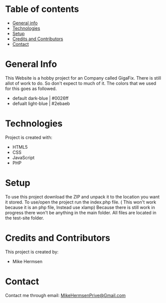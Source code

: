 # Table of contents
* [General info](#General-info)
* [Technologies](#Technologies)
* [Setup](#Setup)
* [Credits and Contributors](#Credits-and-contributors)
* [Contact](#Contact)

# General Info
This Website is a hobby project for an Company called GigaFix. There is still allot of work to do. So don't expect to much of it.
The colors that we used for this goes as followed.
* default dark-blue       | #0026ff
* defualt light-blue      | #2ebaeb

# Technologies
Project is created with:
* HTML5
* CSS
* JavaScript
* PHP

# Setup
To use this project download the ZIP and unpack it to the location you want it stored. To use/open the project run the index.php file. ( This won't work because it is an php file, Instead use xlamp)
Because there is still work in progress there won't be anything in the main folder. All files are located in the test-site folder.

# Credits and Contributors
This project is created by:
* Mike Hermsen

# Contact
Contact me through email:
MikeHermsenPrive@Gmail.com

